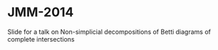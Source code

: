 JMM-2014
========

Slide for a talk on Non-simplicial decompositions of Betti diagrams of complete intersections
